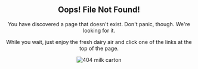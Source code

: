 <div style="text-align:center;">

<h2>Oops! File Not Found!</h2>

<p>You have discovered a page that doesn't exist. Don't panic, though. We're looking for it.</p>

<p>While you wait, just enjoy the fresh dairy air and click one of the links at the top of the page.</p>

<p><img src="{{ site.baseurl }}/assets/404/milk.png" alt="404 milk carton" /></p>

</div>